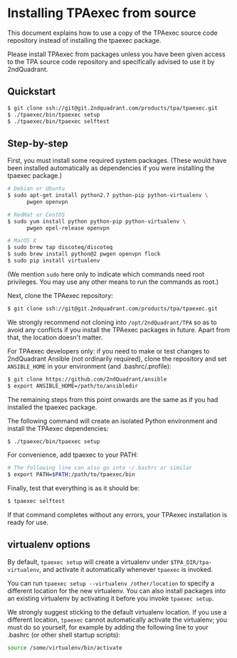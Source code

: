 # Installing TPAexec from source

This document explains how to use a copy of the TPAexec source code
repository instead of installing the tpaexec package.

Please install TPAexec from packages unless you have been given access
to the TPA source code repository and specifically advised to use it by
2ndQuadrant.

## Quickstart

```bash
$ git clone ssh://git@git.2ndquadrant.com/products/tpa/tpaexec.git
$ ./tpaexec/bin/tpaexec setup
$ ./tpaexec/bin/tpaexec selftest
```

## Step-by-step

First, you must install some required system packages. (These would have
been installed automatically as dependencies if you were installing the
tpaexec package.)

```bash
# Debian or Ubuntu
$ sudo apt-get install python2.7 python-pip python-virtualenv \
      pwgen openvpn

# RedHat or CentOS
$ sudo yum install python python-pip python-virtualenv \
      pwgen epel-release openvpn

# MacOS X
$ sudo brew tap discoteq/discoteq
$ sudo brew install python@2 pwgen openvpn flock
$ sudo pip install virtualenv
```

(We mention ``sudo`` here only to indicate which commands need root
privileges. You may use any other means to run the commands as root.)

Next, clone the TPAexec repository:

```bash
$ git clone ssh://git@git.2ndquadrant.com/products/tpa/tpaexec.git
```

We strongly recommend not cloning into ``/opt/2ndQuadrant/TPA`` so as to
avoid any conflicts if you install the TPAexec packages in future. Apart
from that, the location doesn't matter.

For TPAexec developers only: if you need to make or test changes to
2ndQuadrant Ansible (not ordinarily required), clone the repository and
set ``ANSIBLE_HOME`` in your environment (and .bashrc/.profile):

```bash
$ git clone https://github.com/2ndQuadrant/ansible
$ export ANSIBLE_HOME=/path/to/ansibledir
```

The remaining steps from this point onwards are the same as if you had
installed the tpaexec package.

The following command will create an isolated Python environment and
install the TPAexec dependencies:

```bash
$ ./tpaexec/bin/tpaexec setup
```

For convenience, add tpaexec to your PATH:

```bash
# The following line can also go into ~/.bashrc or similar
$ export PATH=$PATH:/path/to/tpaexec/bin
```

Finally, test that everything is as it should be:

```bash
$ tpaexec selftest
```

If that command completes without any errors, your TPAexec installation
is ready for use.

## virtualenv options

By default, ``tpaexec setup`` will create a virtualenv under
``$TPA_DIR/tpa-virtualenv``, and activate it automatically whenever
``tpaexec`` is invoked.

You can run ``tpaexec setup --virtualenv /other/location`` to specify a
different location for the new virtualenv. You can also install packages
into an existing virtualenv by activating it before you invoke
``tpaexec setup``.

We strongly suggest sticking to the default virtualenv location. If you
use a different location, ``tpaexec`` cannot automatically activate the
virtualenv; you must do so yourself, for example by adding the following
line to your .bashrc (or other shell startup scripts):

```bash
source /some/virtualenv/bin/activate
```

